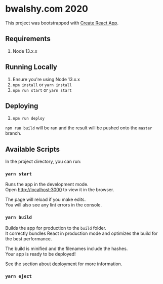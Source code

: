# bwalshy.com 2020
This project was bootstrapped with [Create React App](https://github.com/facebook/create-react-app).

## Requirements

1. Node 13.x.x

## Running Locally

1. Ensure you're using Node 13.x.x 
2. `npm install` or `yarn install`
3. `npm run start` or `yarn start`

## Deploying

1. `npm run deploy`

`npm run build` will be ran and the result will be pushed onto the `master` branch.

## Available Scripts

In the project directory, you can run:

### `yarn start`

Runs the app in the development mode.<br />
Open [http://localhost:3000](http://localhost:3000) to view it in the browser.

The page will reload if you make edits.<br />
You will also see any lint errors in the console.

### `yarn build`

Builds the app for production to the `build` folder.<br />
It correctly bundles React in production mode and optimizes the build for the best performance.

The build is minified and the filenames include the hashes.<br />
Your app is ready to be deployed!

See the section about [deployment](https://facebook.github.io/create-react-app/docs/deployment) for more information.

### `yarn eject`
